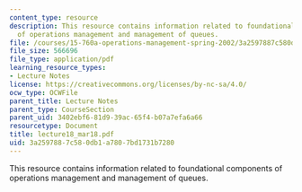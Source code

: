 ```yaml
---
content_type: resource
description: This resource contains information related to foundational components
  of operations management and management of queues.
file: /courses/15-760a-operations-management-spring-2002/3a2597887c580db1a7807bd1731b7280_lecture18_mar18.pdf
file_size: 566696
file_type: application/pdf
learning_resource_types:
- Lecture Notes
license: https://creativecommons.org/licenses/by-nc-sa/4.0/
ocw_type: OCWFile
parent_title: Lecture Notes
parent_type: CourseSection
parent_uid: 3402ebf6-81d9-39ac-65f4-b07a7efa6a66
resourcetype: Document
title: lecture18_mar18.pdf
uid: 3a259788-7c58-0db1-a780-7bd1731b7280
---
```

This resource contains information related to foundational components of operations management and management of queues.